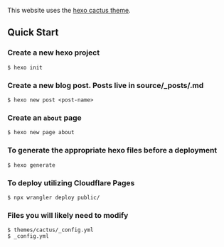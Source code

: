 This website uses the [hexo cactus theme](https://github.com/probberechts/hexo-theme-cactus). 

## Quick Start

### Create a new hexo project
```
$ hexo init
```

### Create a new blog post. Posts live in source/_posts/<post-name>.md
```
$ hexo new post <post-name>
```

### Create an `about` page
```
$ hexo new page about
```

### To generate the appropriate hexo files before a deployment
```
$ hexo generate
```

### To deploy utilizing Cloudflare Pages
```
$ npx wrangler deploy public/
```

### Files you will likely need to modify
```
$ themes/cactus/_config.yml
$ _config.yml
```
